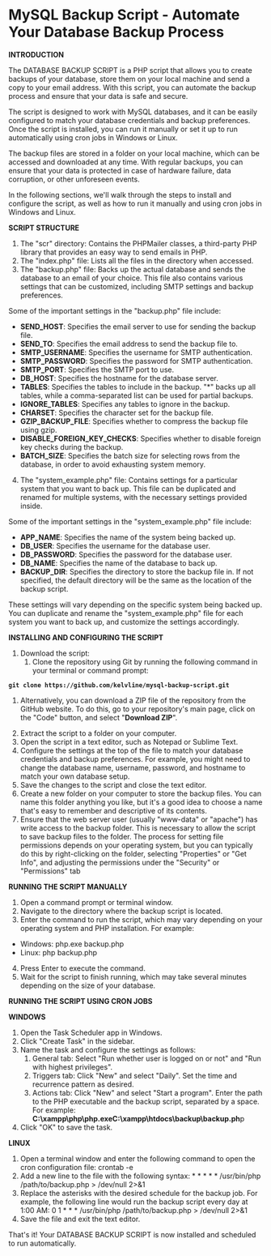 # MySQL Backup Script - Automate Your Database Backup Process
  
<p><strong>INTRODUCTION</strong></p>
<p>The DATABASE BACKUP SCRIPT is a PHP script that allows you to create backups of your database, store them on your local machine&nbsp;and send a copy to your email address. With this script, you can automate the backup process and ensure that your data is safe and secure.</p>
<p>The script is designed to work with MySQL databases, and it can be easily configured to match your database credentials and backup preferences. Once the script is installed, you can run it manually or set it up to run automatically using cron jobs in Windows or Linux.</p>
<p>The backup files are stored in a folder on your local machine, which can be accessed and downloaded at any time. With regular backups, you can ensure that your data is protected in case of hardware failure, data corruption, or other unforeseen events.</p>
<p>In the following sections, we'll walk through the steps to install and configure the script, as well as how to run it manually and using cron jobs in Windows and Linux.</p>
<p><strong>SCRIPT STRUCTURE</strong></p>
<ol>
<li>The "scr" directory: Contains the PHPMailer classes, a third-party PHP library that provides an easy way to send emails in PHP.</li>
<li>The "index.php" file: Lists all the files in the directory when accessed.</li>
<li>The "backup.php" file: Backs up the actual database and sends the database to an email of your choice. This file also contains various settings that can be customized, including SMTP settings and backup preferences.</li>
</ol>
<p>Some of the important settings in the "backup.php" file include:</p>
<ul>
<li><strong>SEND_HOST</strong>: Specifies the email server to use for sending the backup file.</li>
<li><strong>SEND_TO</strong>: Specifies the email address to send the backup file to.</li>
<li><strong>SMTP_USERNAME</strong>: Specifies the username for SMTP authentication.</li>
<li><strong>SMTP_PASSWORD</strong>: Specifies the password for SMTP authentication.</li>
<li><strong>SMTP_PORT</strong>: Specifies the SMTP port to use.</li>
<li><strong>DB_HOST</strong>: Specifies the hostname for the database server.</li>
<li><strong>TABLES</strong>: Specifies the tables to include in the backup. "*" backs up all tables, while a comma-separated list can be used for partial backups.</li>
<li><strong>IGNORE_TABLES</strong>: Specifies any tables to ignore in the backup.</li>
<li><strong>CHARSET</strong>: Specifies the character set for the backup file.</li>
<li><strong>GZIP_BACKUP_FILE</strong>: Specifies whether to compress the backup file using gzip.</li>
<li><strong>DISABLE_FOREIGN_KEY_CHECKS</strong>: Specifies whether to disable foreign key checks during the backup.</li>
<li><strong>BATCH_SIZE</strong>: Specifies the batch size for selecting rows from the database, in order to avoid exhausting system memory.</li>
</ul>
<ol start="4">
<li>The "system_example.php" file: Contains settings for a particular system that you want to back up. This file can be duplicated and renamed for multiple systems, with the necessary settings provided inside.</li>
</ol>
<p>Some of the important settings in the "system_example.php" file include:</p>
<ul>
<li><strong>APP_NAME</strong>: Specifies the name of the system being backed up.</li>
<li><strong>DB_USER</strong>: Specifies the username for the database user.</li>
<li><strong>DB_PASSWORD</strong>: Specifies the password for the database user.</li>
<li><strong>DB_NAME</strong>: Specifies the name of the database to back up.</li>
<li><strong>BACKUP_DIR</strong>: Specifies the directory to store the backup file in. If not specified, the default directory will be the same as the location of the backup script.</li>
</ul>
<p>These settings will vary depending on the specific system being backed up. You can duplicate and rename the "system_example.php" file for each system you want to back up, and customize the settings accordingly.</p>
<p><strong>INSTALLING AND CONFIGURING THE SCRIPT</strong></p>
<ol>
<li>Download the script:
<ol>
<li>Clone the repository using Git by running the following command in your terminal or command prompt:</li>
</ol>
</li>
</ol>
<p><strong><code>git clone https://github.com/kelvline/mysql-backup-script.git</code></strong></p>
<ol>
<li>Alternatively, you can download a ZIP file of the repository from the GitHub website. To do this, go to your repository's main page, click on the "Code" button, and select "<strong>Download ZIP</strong>".</li>
</ol>
<ol start="2">
<li>Extract the script to a folder on your computer.</li>
<li>Open the script in a text editor, such as Notepad or Sublime Text.</li>
<li>Configure the settings at the top of the file to match your database credentials and backup preferences. For example, you might need to change the database name, username, password, and hostname to match your own database setup.</li>
<li>Save the changes to the script and close the text editor.</li>
<li>Create a new folder on your computer to store the backup files. You can name this folder anything you like, but it's a good idea to choose a name that's easy to remember and descriptive of its contents.</li>
<li>Ensure that the web server user (usually "www-data" or "apache") has write access to the backup folder. This is necessary to allow the script to save backup files to the folder. The process for setting file permissions depends on your operating system, but you can typically do this by right-clicking on the folder, selecting "Properties" or "Get Info", and adjusting the permissions under the "Security" or "Permissions" tab</li>
</ol>
<p><strong>RUNNING THE SCRIPT MANUALLY</strong></p>
<ol>
<li>Open a command prompt or terminal window.</li>
<li>Navigate to the directory where the backup script is located.</li>
<li>Enter the command to run the script, which may vary depending on your operating system and PHP installation. For example:</li>
</ol>
<ul>
<li>Windows: php.exe backup.php</li>
<li>Linux: php backup.php</li>
</ul>
<ol start="4">
<li>Press Enter to execute the command.</li>
<li>Wait for the script to finish running, which may take several minutes depending on the size of your database.</li>
</ol>
<p><strong>RUNNING THE SCRIPT USING CRON JOBS</strong></p>
<p><strong>WINDOWS</strong></p>
<ol>
<li>Open the Task Scheduler app in Windows.</li>
<li>Click "Create Task" in the sidebar.</li>
<li>Name the task and configure the settings as follows:
<ol>
<li>General tab: Select "Run whether user is logged on or not" and "Run with highest privileges".</li>
<li>Triggers tab: Click "New" and select "Daily". Set the time and recurrence pattern as desired.</li>
<li>Actions tab: Click "New" and select "Start a program". Enter the path to the PHP executable and the backup script, separated by a space. For example: <strong>C:\xampp\php\php.exe</strong><strong>C:\xampp\htdocs\backup\backup.ph</strong>p</li>
</ol>
</li>
<li>Click "OK" to save the task.</li>
</ol>
<p><strong>LINUX</strong></p>
<ol>
<li>Open a terminal window and enter the following command to open the cron configuration file: crontab -e</li>
<li>Add a new line to the file with the following syntax: * * * * * /usr/bin/php /path/to/backup.php &gt; /dev/null 2&gt;&amp;1</li>
<li>Replace the asterisks with the desired schedule for the backup job. For example, the following line would run the backup script every day at 1:00 AM: 0 1 * * * /usr/bin/php /path/to/backup.php &gt; /dev/null 2&gt;&amp;1</li>
<li>Save the file and exit the text editor.</li>
</ol>
<p>That's it! Your DATABASE BACKUP SCRIPT is now installed and scheduled to run automatically.</p>
